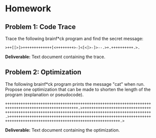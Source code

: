 # Homework

## Problem 1: Code Trace
Trace the following brainf*ck program and find the secret message:

`>++[[>]>+++++++++++++[<++++++++>-]<[<]>-]>--.>+.++++++++++.>.`

**Deliverable:** Text document containing the trace.

## Problem 2: Optimization
The following brainf*ck program prints the message "cat" when run. Propose one optimization that can be made to shorten the length of the program (explanation or pseudocode).

```
++++++++++++++++++++++++++++++++++++++++++++++++++++++++++++++++++
+++++++++++++++++++++++++++++++++.>+++++++++++++++++++++++++++++++
++++++++++++++++++++++++++++++++++++++++++++++++++++++++++++++++++
.>++++++++++++++++++++++++++++++++++++++++++++++++++++++++++++++++
++++++++++++++++++++++++++++++++++++++++++++++++++++.>
```

**Deliverable:** Text document containing the optimization.
